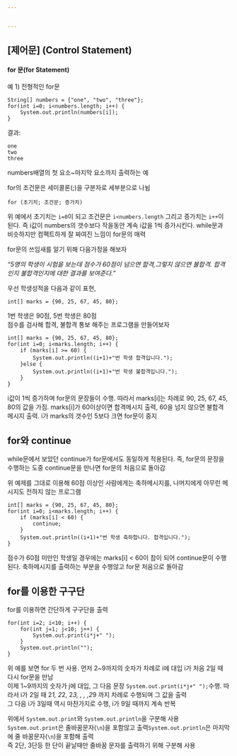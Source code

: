 ```yaml
---


---
```


<h2 id="제어문-control-statement">[제어문] (Control Statement)</h2>
<h4 id="for-문for-statement">for 문(for Statement)</h4>
<p>예 1) 전형적인 for문</p>
<pre><code>String[] numbers = {"one", "two", "three"};
for(int i=0; i&lt;numbers.length; i++) {
    System.out.println(numbers[i]);
}
</code></pre>
<p>결과:</p>
<pre><code>one
two
three
</code></pre>
<p>numbers배열의 첫 요소~마지막 요소까지 출력하는 예</p>
<p>for의 조건문은 세미콜론(;)을 구분자로 세부분으로 나뉨</p>
<pre><code>for (초기치; 조건문; 증가치)
</code></pre>
<p>위 예에서 초기치는  <code>i=0</code>이 되고 조건문은  <code>i&lt;numbers.length</code> 그리고 증가치는  <code>i++</code>이 된다. 즉 i값이 numbers의 갯수보다 작을동안 계속 i값을 1씩 증가시킨다. while문과 비슷하지만 컴팩트하게 잘 짜여진 느낌이 for문의 매력</p>
<p>for문의 쓰임새를 알기 위해 다음가정을 해보자</p>
<p><em>“5명의 학생이 시험을 보는데 점수가 60점이 넘으면 합격,그렇지 않으면 불합격. 합격인지 불합격인지에 대한 결과를 보여준다.”</em></p>
<p>우선 학생성적을 다음과 같이 표현,</p>
<pre><code>int[] marks = {90, 25, 67, 45, 80};
</code></pre>
<p>1번 학생은 90점, 5번 학생은 80점<br>
점수를 검사해 합격, 불합격 통보 해주는 프로그램을 만들어보자</p>
<pre><code>int[] marks = {90, 25, 67, 45, 80};
for(int i=0; i&lt;marks.length; i++) {
    if (marks[i] &gt;= 60) {
        System.out.println((i+1)+"번 학생 합격입니다.");
    }else {
        System.out.println((i+1)+"번 학생 불합격입니다.");
    }
}
</code></pre>
<p>i값이 1씩 증가하며 for문의 문장들이 수행. 따라서 marks[i]는 차례로 90, 25, 67, 45, 80의 값을 가짐. marks[i]가 60이상이면 합격메시지 출력, 60을 넘지 않으면 불합격 메시지 출력. i가 marks의 갯수인 5보다 크면 for문이 중지</p>
<h2 id="for와-continue">for와 continue</h2>
<p>while문에서 보았던 continue가 for문에서도 동일하게 적용된다. 즉, for문의 문장을 수행하는 도중 continue문을 만나면 for문의 처음으로 돌아감</p>
<p>위 예제를 그대로 이용해 60점 이상인 사람에게는 축하메시지를, 나머지에게 아무런 메시지도 전하지 않는 프로그램</p>
<pre><code>int[] marks = {90, 25, 67, 45, 80};
for(int i=0; i&lt;marks.length; i++) {
    if (marks[i] &lt; 60) {
        continue;
    }
    System.out.println((i+1)+"번 학생 축하합니다. 합격입니다.");
}
</code></pre>
<p>점수가 60점 미만인 학생일 경우에는 marks[i] &lt; 60이 참이 되어 continue문이 수행된다. 축하메시지를 출력하는 부분을 수행않고 for문 처음으로 돌아감</p>
<h2 id="for를-이용한-구구단">for를 이용한 구구단</h2>
<p>for를 이용하면 간단하게 구구단을 출력</p>
<pre><code>for(int i=2; i&lt;10; i++) {
    for(int j=1; j&lt;10; j++) {
        System.out.print(i*j+" ");
    }
    System.out.println("");
}
</code></pre>
<p>위 예를 보면 for 두 번 사용. 먼저 2~9까지의 숫자가 차례로 i에 대입 i가 처음 2일 때 다시 for문을 만남<br>
이제 1~9까지의 숫자가 j에 대입, 그 다음 문장 <code>System.out.print(i*j+" ");</code>수행. 따라서 i가 2일 때 2<em>1, 2</em>2, 2<em>3, , , ,2</em>9 까지 차례로 수행되며 그 값을 출력<br>
그 다음 i가 3일때 역시 마찬가지로 수행, i가 9일 때까지 계속 반복</p>
<p>위에서  <code>System.out.print</code>와  <code>System.out.println</code>을 구분해 사용 <code>System.out.print</code>은 줄바꿈문자(<code>\n</code>)을 포함않고 출력<code>System.out.println</code>은 마지막에 줄 바꿈문자(<code>\n</code>)을 포함해 출력<br>
즉 2단, 3단등 한 단이 끝날때만 줄바꿈 문자를 출력하기 위해 구분해 사용</p>

